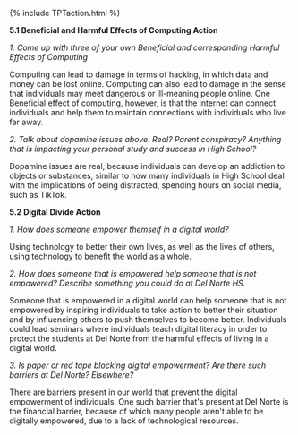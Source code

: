 {% include TPTaction.html %}

**5.1 Beneficial and Harmful Effects of Computing Action**

_1. Come up with three of your own Beneficial and corresponding Harmful Effects of Computing_

Computing can lead to damage in terms of hacking, in which data and money can be lost online. Computing can also lead to damage in the sense that individuals may meet dangerous or ill-meaning people online. One Beneficial effect of computing, however, is that the internet can connect individuals and help them to maintain connections with individuals who live far away.

_2. Talk about dopamine issues above. Real? Parent conspiracy? Anything that is impacting your personal study and success in High School?_

Dopamine issues are real, because individuals can develop an addiction to objects or substances, similar to how many individuals in High School deal with the implications of being distracted, spending hours on social media, such as TikTok.



**5.2 Digital Divide Action**

_1. How does someone empower themself in a digital world?_

Using technology to better their own lives, as well as the lives of others, using technology to benefit the world as a whole.

_2. How does someone that is empowered help someone that is not empowered? Describe something you could do at Del Norte HS._

Someone that is empowered in a digital world can help someone that is not empowered by inspiring individuals to take action to better their situation and by influencing others to push themselves to become better. Individuals could lead seminars where individuals teach digital literacy in order to protect the students at Del Norte from the harmful effects of living in a digital world.

_3. Is paper or red tape blocking digital empowerment? Are there such barriers at Del Norte? Elsewhere?_

There are barriers present in our world that prevent the digital empowerment of individuals. One such barrier that's present at Del Norte is the financial barrier, because of which many people aren't able to be digitally empowered, due to a lack of technological resources.
